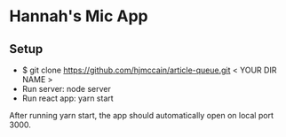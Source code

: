 # Hannah's Mic App

## Setup

* $ git clone https://github.com/hjmccain/article-queue.git < YOUR DIR NAME >
* Run server: node server
* Run react app: yarn start

After running yarn start, the app should automatically open on local port 3000.

